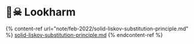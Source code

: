 # 🏴☠ Lookharm

{% content-ref url="note/feb-2022/solid-liskov-substitution-principle.md" %}
[solid-liskov-substitution-principle.md](note/feb-2022/solid-liskov-substitution-principle.md)
{% endcontent-ref %}
